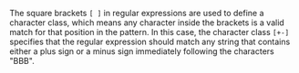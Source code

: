 ---
---

The square brackets `[ ]` in regular expressions are used to define a character class, which means any character inside the brackets is a valid match for that position in the pattern. In this case, the character class `[+-]` specifies that the regular expression should match any string that contains either a plus sign or a minus sign immediately following the characters "BBB".
